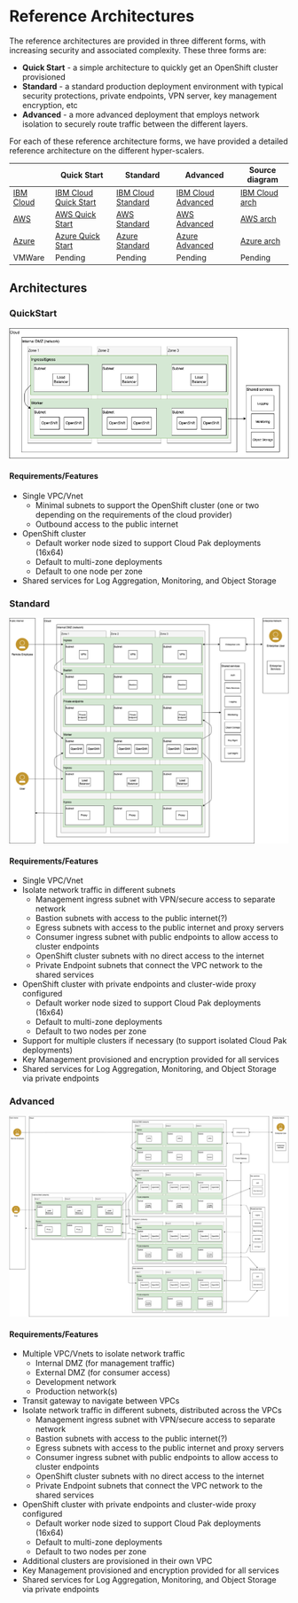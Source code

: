 # Reference Architectures

The reference architectures are provided in three different forms, with increasing security and associated complexity. These three forms are:

- **Quick Start** - a simple architecture to quickly get an OpenShift cluster provisioned
- **Standard** - a standard production deployment environment with typical security protections, private endpoints, VPN server, key management encryption, etc
- **Advanced** - a more advanced deployment that employs network isolation to securely route traffic between the different layers.

For each of these reference architecture forms, we have provided a detailed reference architecture on the different hyper-scalers.

|                        | Quick Start                                              | Standard                                            | Advanced                                            | Source diagram                                           | 
|------------------------|----------------------------------------------------------|-----------------------------------------------------|-----------------------------------------------------|----------------------------------------------------------|
| [IBM Cloud](ibmcloud/) | [IBM Cloud Quick Start](ibmcloud/ibmcloud-quickstart.md) | [IBM Cloud Standard](ibmcloud/ibmcloud-standard.md) | [IBM Cloud Advanced](ibmcloud/ibmcloud-advanced.md) | [IBM Cloud arch](ibmcloud/ibm-cloud-architecture.drawio) |
| [AWS](aws/)            | [AWS Quick Start](aws/aws-quickstart.md)                 | [AWS Standard](aws/aws-standard.md)                 | [AWS Advanced](aws/aws-advanced.md)                 | [AWS arch](aws/aws-cloud-architecture-0.7.drawio)        |
| [Azure](azure/)        | [Azure Quick Start](azure/azure-quickstart.md)           | [Azure Standard](azure/azure-standard.md)           | [Azure Advanced](azure/azure-advanced.md)           | [Azure arch](azure/azure-ref-arch.drawio)                |
| VMWare                 | Pending                                                  | Pending                                             | Pending                                             | Pending                                                  |

## Architectures

### QuickStart

![QuickStart](./ref-arch-software-everywhere-QuickStart.png)

#### Requirements/Features

- Single VPC/Vnet
    - Minimal subnets to support the OpenShift cluster (one or two depending on the requirements of the cloud provider)
    - Outbound access to the public internet
- OpenShift cluster
    - Default worker node sized to support Cloud Pak deployments (16x64)
    - Default to multi-zone deployments
    - Default to one node per zone
- Shared services for Log Aggregation, Monitoring, and Object Storage

### Standard

![Standard](./ref-arch-software-everywhere-Standard.png)

#### Requirements/Features

- Single VPC/Vnet
- Isolate network traffic in different subnets
    - Management ingress subnet with VPN/secure access to separate network
    - Bastion subnets with access to the public internet(?)
    - Egress subnets with access to the public internet and proxy servers
    - Consumer ingress subnet with public endpoints to allow access to cluster endpoints
    - OpenShift cluster subnets with no direct access to the internet
    - Private Endpoint subnets that connect the VPC network to the shared services
- OpenShift cluster with private endpoints and cluster-wide proxy configured
    - Default worker node sized to support Cloud Pak deployments (16x64)
    - Default to multi-zone deployments
    - Default to two nodes per zone
- Support for multiple clusters if necessary (to support isolated Cloud Pak deployments)
- Key Management provisioned and encryption provided for all services
- Shared services for Log Aggregation, Monitoring, and Object Storage via private endpoints

### Advanced

![Advanced](./ref-arch-software-everywhere-Advanced.png)

#### Requirements/Features

- Multiple VPC/Vnets to isolate network traffic
    - Internal DMZ (for management traffic)
    - External DMZ (for consumer access)
    - Development network
    - Production network(s)
- Transit gateway to navigate between VPCs
- Isolate network traffic in different subnets, distributed across the VPCs
    - Management ingress subnet with VPN/secure access to separate network
    - Bastion subnets with access to the public internet(?)
    - Egress subnets with access to the public internet and proxy servers
    - Consumer ingress subnet with public endpoints to allow access to cluster endpoints
    - OpenShift cluster subnets with no direct access to the internet
    - Private Endpoint subnets that connect the VPC network to the shared services
- OpenShift cluster with private endpoints and cluster-wide proxy configured
    - Default worker node sized to support Cloud Pak deployments (16x64)
    - Default to multi-zone deployments
    - Default to two nodes per zone
- Additional clusters are provisioned in their own VPC
- Key Management provisioned and encryption provided for all services
- Shared services for Log Aggregation, Monitoring, and Object Storage via private endpoints
